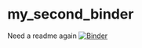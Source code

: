 # my_second_binder
Need a readme again
[![Binder](https://mybinder.org/badge_logo.svg)](https://mybinder.org/v2/gh/jvkrogmeier/my_second_binder/HEAD)
